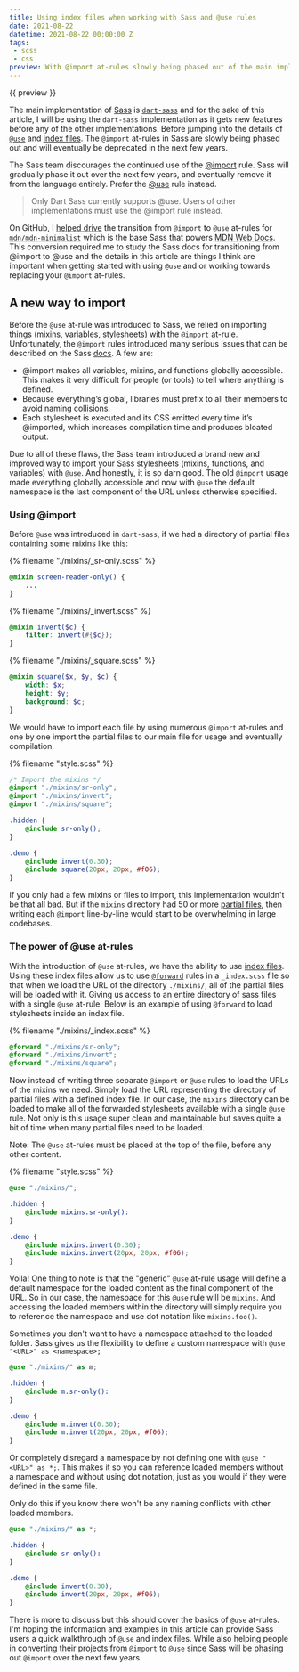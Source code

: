 ```yaml
---
title: Using index files when working with Sass and @use rules
date: 2021-08-22
datetime: 2021-08-22 00:00:00 Z
tags:
 - scss
 - css
preview: With @import at-rules slowly being phased out of the main implementation of Sass (dart-sass) and eventually deprecated, its time to learn how to use @use rules and the neat features that come along with it.
---
```


{{ preview }}

The main implementation of [Sass](https://sass-lang.com/) is [`dart-sass`](https://sass-lang.com/dart-sass) and for the sake of this article, I will be using the `dart-sass` implementation as it gets new features before any of the other implementations. Before jumping into the details of [`@use`](https://sass-lang.com/documentation/at-rules/use) and [index files](https://sass-lang.com/documentation/at-rules/import#index-files). The `@import` at-rules in Sass are slowly being phased out and will eventually be deprecated in the next few years.

The Sass team discourages the continued use of the [@import](https://sass-lang.com/documentation/at-rules/import) rule. Sass will gradually phase it out over the next few years, and eventually remove it from the language entirely. Prefer the [@use](https://sass-lang.com/documentation/at-rules/use) rule instead. 

> Only Dart Sass currently supports @use. Users of other implementations must use the @import rule instead.

On GitHub, I [helped drive](https://github.com/mdn/mdn-minimalist/pull/712) the transition from `@import` to `@use` at-rules for [`mdn/mdn-minimalist`](https://github.com/mdn/mdn-minimalist) which is the base Sass that powers [MDN Web Docs](https://developer.mozilla.org/en-US/). This conversion required me to study the Sass docs for transitioning from @import to @use and the details in this article are things I think are important when getting started with using `@use` and or working towards replacing your `@import` at-rules.

<h2 class="post-heading">A new way to import</h2>

Before the `@use` at-rule was introduced to Sass, we relied on importing things (mixins, variables, stylesheets) with the `@import` at-rule. Unfortunately, the `@import` rules introduced many serious issues that can be described on the Sass [docs](https://sass-lang.com/documentation). A few are:

- @import makes all variables, mixins, and functions globally accessible. This makes it very difficult for people (or tools) to tell where anything is defined.
- Because everything’s global, libraries must prefix to all their members to avoid naming collisions.
- Each stylesheet is executed and its CSS emitted every time it’s @imported, which increases compilation time and produces bloated output.

Due to all of these flaws, the Sass team introduced a brand new and improved way to import your Sass stylesheets (mixins, functions, and variables) with `@use`. And honestly, it is so darn good. The old `@import` usage made everything globally accessible and now with `@use` the default namespace is the last component of the URL unless otherwise specified.

<h3 class="post-heading">Using @import</h3>

Before `@use` was introduced in `dart-sass`, if we had a directory of partial files containing some mixins like this:

{% filename "./mixins/_sr-only.scss" %}

```scss
@mixin screen-reader-only() {
    ...
}
```

{% filename "./mixins/_invert.scss" %}

```scss
@mixin invert($c) {
    filter: invert(#{$c}); 
}
```

{% filename "./mixins/_square.scss" %}

```scss
@mixin square($x, $y, $c) {
    width: $x;
    height: $y;
    background: $c;
}
```
We would have to import each file by using numerous `@import` at-rules and one by one import the partial files to our main file for usage and eventually compilation. 

{% filename "style.scss" %}

```scss
/* Import the mixins */
@import "./mixins/sr-only";
@import "./mixins/invert";
@import "./mixins/square";

.hidden {
    @include sr-only();
} 

.demo {
    @include invert(0.30);
    @include square(20px, 20px, #f06);
}
```

If you only had a few mixins or files to import, this implementation wouldn't be that all bad. But if the `mixins` directory had 50 or more [partial files](https://sass-lang.com/documentation/at-rules/use#partials), then writing each `@import` line-by-line would start to be overwhelming in large codebases.

<h3 class="post-heading">The power of @use at-rules</h3>

With the introduction of `@use` at-rules, we have the ability to use [index files](https://sass-lang.com/documentation/at-rules/use#index-files). Using these index files allow us to use [`@forward`](https://sass-lang.com/documentation/at-rules/forward) rules in a `_index.scss` file so that when we load the URL of the directory `./mixins/`, all of the partial files will be loaded with it. Giving us access to an entire directory of sass files with a single `@use` at-rule. Below is an example of using `@forward` to load stylesheets inside an index file.

{% filename "./mixins/_index.scss" %}

```scss
@forward "./mixins/sr-only";
@forward "./mixins/invert";
@forward "./mixins/square";
```

Now instead of writing three separate `@import` or `@use` rules to load the URLs of the mixins we need. Simply load the URL representing the directory of partial files with a defined index file. In our case, the `mixins` directory can be loaded to make all of the forwarded stylesheets available with a single `@use` rule. Not only is this usage super clean and maintainable but saves quite a bit of time when many partial files need to be loaded. 

Note: The `@use` at-rules must be placed at the top of the file, before any other content.

{% filename "style.scss" %}

```scss
@use "./mixins/";

.hidden {
    @include mixins.sr-only():
}

.demo {
    @include mixins.invert(0.30);
    @include mixins.invert(20px, 20px, #f06);
}
```

Voila! One thing to note is that the "generic" `@use` at-rule usage will define a default namespace for the loaded content as the final component of the URL. So in our case, the namespace for this `@use` rule will be `mixins`. And accessing the loaded members within the directory will simply require you to reference the namespace and use dot notation like `mixins.foo()`.

Sometimes you don't want to have a namespace attached to the loaded folder. Sass gives us the flexibility to define a custom namespace with `@use "<URL>" as <namespace>;`

```scss
@use "./mixins/" as m;

.hidden {
    @include m.sr-only():
}

.demo {
    @include m.invert(0.30);
    @include m.invert(20px, 20px, #f06);
}
```

Or completely disregard a namespace by not defining one with `@use "<URL>" as *;`. This makes it so you can reference loaded members without a namespace and without using dot notation, just as you would if they were defined in the same file.

Only do this if you know there won't be any naming conflicts with other loaded members.

```scss
@use "./mixins/" as *;

.hidden {
    @include sr-only():
}

.demo {
    @include invert(0.30);
    @include invert(20px, 20px, #f06);
}
```

There is more to discuss but this should cover the basics of `@use` at-rules. I'm hoping the information and examples in this article can provide Sass users a quick walkthrough of `@use` and index files. While also helping people in converting their projects from `@import` to `@use` since Sass will be phasing out `@import` over the next few years.
